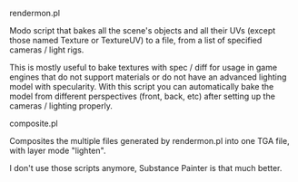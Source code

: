rendermon.pl

Modo script that bakes all the scene's objects and all their UVs 
(except those named Texture or TextureUV) to a file, from a list 
of specified cameras / light rigs.

This is mostly useful to bake textures with spec / diff for usage 
in game engines that do not support materials or do not have an
advanced lighting model with specularity. With this script you
can automatically bake the model from different perspectives 
(front, back, etc) after setting up the cameras / lighting properly.

composite.pl

Composites the multiple files generated by rendermon.pl into one
TGA file, with layer mode "lighten".

I don't use those scripts anymore, Substance Painter is that much better.
